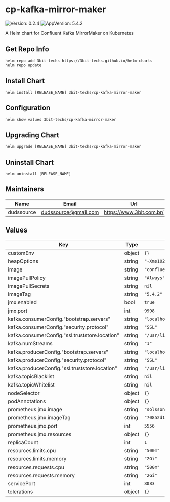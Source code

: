 # cp-kafka-mirror-maker

![Version: 0.2.4](https://img.shields.io/badge/Version-0.2.4-informational?style=flat-square) ![AppVersion: 5.4.2](https://img.shields.io/badge/AppVersion-5.4.2-informational?style=flat-square)

A Helm chart for Confluent Kafka MirrorMaker on Kubernetes

## Get Repo Info
```console
helm repo add 3bit-techs https://3bit-techs.github.io/helm-charts
helm repo update
```

## Install Chart
```console
helm install [RELEASE_NAME] 3bit-techs/cp-kafka-mirror-maker
```

## Configuration
```console
helm show values 3bit-techs/cp-kafka-mirror-maker
```

## Upgrading Chart
```console
helm upgrade [RELEASE_NAME] 3bit-techs/cp-kafka-mirror-maker
```

## Uninstall Chart
```console
helm uninstall [RELEASE_NAME]
```

## Maintainers

| Name | Email | Url |
| ---- | ------ | --- |
| dudssource | dudssource@gmail.com | https://www.3bit.com.br/ |

## Values

| Key | Type | Default | Description |
|-----|------|---------|-------------|
| customEnv | object | `{}` |  |
| heapOptions | string | `"-Xms1024M -Xmx1024M"` |  |
| image | string | `"confluentinc/cp-kafka"` |  |
| imagePullPolicy | string | `"Always"` |  |
| imagePullSecrets | string | `nil` |  |
| imageTag | string | `"5.4.2"` |  |
| jmx.enabled | bool | `true` |  |
| jmx.port | int | `9998` |  |
| kafka.consumerConfig."bootstrap.servers" | string | `"localhost:9094"` |  |
| kafka.consumerConfig."security.protocol" | string | `"SSL"` |  |
| kafka.consumerConfig."ssl.truststore.location" | string | `"/usr/lib/jvm/zulu-8-amd64/jre/lib/security/cacerts"` |  |
| kafka.numStreams | string | `"1"` |  |
| kafka.producerConfig."bootstrap.servers" | string | `"localhost:9094"` |  |
| kafka.producerConfig."security.protocol" | string | `"SSL"` |  |
| kafka.producerConfig."ssl.truststore.location" | string | `"/usr/lib/jvm/zulu-8-amd64/jre/lib/security/cacerts"` |  |
| kafka.topicBlacklist | string | `nil` |  |
| kafka.topicWhitelist | string | `nil` |  |
| nodeSelector | object | `{}` |  |
| podAnnotations | object | `{}` |  |
| prometheus.jmx.image | string | `"solsson/kafka-prometheus-jmx-exporter@sha256"` |  |
| prometheus.jmx.imageTag | string | `"70852d19ab9182c191684a8b08ac831230006d82e65d1db617479ea27884e4e8"` |  |
| prometheus.jmx.port | int | `5556` |  |
| prometheus.jmx.resources | object | `{}` |  |
| replicaCount | int | `1` |  |
| resources.limits.cpu | string | `"500m"` |  |
| resources.limits.memory | string | `"2Gi"` |  |
| resources.requests.cpu | string | `"500m"` |  |
| resources.requests.memory | string | `"2Gi"` |  |
| servicePort | int | `8083` |  |
| tolerations | object | `{}` |  |
